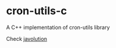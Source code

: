 # cron-utils-c
A C++ implementation of cron-utils library

Check [javolution](http://javolution.org/)
